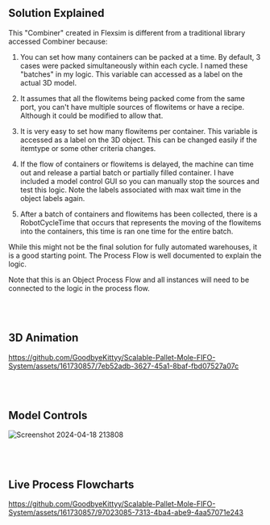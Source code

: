 ## Solution Explained

This "Combiner" created in Flexsim is different from a traditional library accessed Combiner because:

1) You can set how many containers can be packed at a time. By default, 3 cases were packed simultaneously within each cycle. I named these "batches" in my logic. This variable can accessed as a label on the actual 3D model.

2) It assumes that all the flowitems being packed come from the same port, you can't have multiple sources of flowitems or have a recipe. Although it could be modified to allow that.

3) It is very easy to set how many flowitems per container. This variable is accessed as a label on the 3D object. This can be changed easily if the itemtype or some other criteria changes.

4) If the flow of containers or flowitems is delayed, the machine can time out and release a partial batch or partially filled container. I have included a model control GUI so you can manually stop the sources and test this logic. Note the labels associated with max wait time in the object labels again.

5) After a batch of containers and flowitems has been collected, there is a RobotCycleTime that occurs that represents the moving of the flowitems into the containers, this time is ran one time for the entire batch.

While this might not be the final solution for fully automated warehouses, it is a good starting point. The Process Flow is well documented to explain the logic.

Note that this is an Object Process Flow and all instances will need to be connected to the logic in the process flow.

</br></br>

## 3D Animation 

https://github.com/GoodbyeKittyy/Scalable-Pallet-Mole-FIFO-System/assets/161730857/7eb52adb-3627-45a1-8baf-fbd07527a07c

</br></br>

## Model Controls
![Screenshot 2024-04-18 213808](https://github.com/GoodbyeKittyy/Scalable-Pallet-Mole-FIFO-System/assets/161730857/be8c8ecc-855d-4b0f-a532-22eedc1d54b1)

</br></br>

## Live Process Flowcharts

https://github.com/GoodbyeKittyy/Scalable-Pallet-Mole-FIFO-System/assets/161730857/97023085-7313-4ba4-abe9-4aa57071e243
